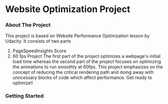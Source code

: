 # Website Optimization Project

### About The Project

This project is based on Website Performance Optimization lesson by Udacity. It consists of two parts 
1. PageSpeedInsights Score
2. 60 fps Project
The first part of the project optimizes a webpage's initial load time whereas the second part of the project focuses on optimizing the animations
to run smoothly at 60fps. This project emphasizes on the concept of reducing the critical rendering path and doing away with unncessary blocks of 
code which affect performance. Get ready to optimize!!

### Getting Started


